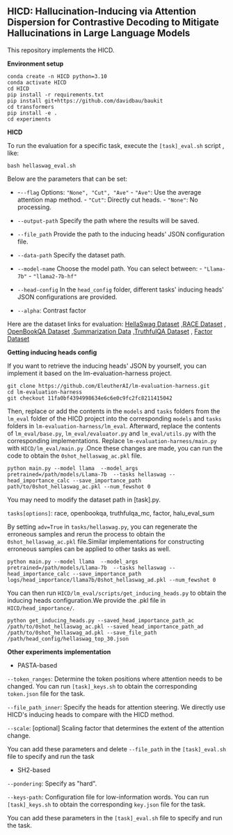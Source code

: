 ## HICD: Hallucination-Inducing via Attention Dispersion for Contrastive Decoding to Mitigate Hallucinations in Large Language Models

This repository implements the HICD.

**Environment setup**

```
conda create -n HICD python=3.10
conda activate HICD
cd HICD
pip install -r requirements.txt 
pip install git+https://github.com/davidbau/baukit
cd transformers
pip install -e .
cd experiments
```

**HICD**

To run the evaluation for a specific task, execute the `[task]_eval.sh` script , like:

```
bash hellaswag_eval.sh
```

Below are the parameters that can be set:

* -`--flag`    Options: `"None", "Cut", "Ave"`      - `"Ave"`: Use the average attention map method.    - `"Cut"`: Directly cut heads.    - `"None"`: No processing. 

- `--output-path`    Specify the path where the results will be saved.
- `--file_path`    Provide the path to the inducing heads' JSON configuration file.

- `--data-path`    Specify the dataset path. 
- `--model-name`    Choose the model path. You can select between:  - `"Llama-7b"`  - `"llama2-7b-hf"` 
- `--head-config`    In the `head_config` folder, different tasks' inducing heads' JSON configurations are provided.
- `--alpha`: Contrast factor

Here are the dataset links for evaluation:  [HellaSwag Dataset](https://huggingface.co/datasets/Rowan/hellaswag) ,[RACE Dataset](https://huggingface.co/datasets/ehovy/race) , [OpenBookQA Dataset](https://huggingface.co/datasets/allenai/openbookqa) ,[Summarization Data](https://github.com/RUCAIBox/HaluEval/blob/main/data/summarization_data.json) ,[TruthfulQA Dataset](https://huggingface.co/datasets/truthfulqa/truthful_qa/viewer/multiple_choice) , [Factor Dataset](https://github.com/AI21Labs/factor/tree/main/data)

**Getting inducing heads config**

If you want to retrieve the inducing heads' JSON by yourself, you can implement it based on the lm-evaluation-harness project.

```
git clone https://github.com/EleutherAI/lm-evaluation-harness.git
cd lm-evaluation-harness
git checkout 11fa0bf4394998634e6c6e0c9fc2fc8211415042
```

Then, replace or add the contents in the `models` and `tasks` folders from the `lm_eval` folder of the HICD project into the corresponding `models` and `tasks` folders in `lm-evaluation-harness/lm_eval`. Afterward, replace the contents of `lm_eval/base.py`, `lm_eval/evaluator.py` and `lm_eval/utils.py` with the corresponding implementations. Replace `lm-evaluation-harness/main.py` with `HICD/lm_eval/main.py`  .Once these changes are made, you can run the code to obtain the `0shot_hellaswag_ac.pkl` file.

```
python main.py --model llama  --model_args pretrained=/path/models/Llama-7b  --tasks hellaswag --head_importance_calc --save_importance_path path/to/0shot_hellaswag_ac.pkl --num_fewshot 0
```

You may need to modify the dataset path in [task].py.

`tasks[options]`: race, openbookqa, truthfulqa_mc, factor, halu_eval_sum

By setting `adv=True` in `tasks/hellaswag.py`, you can regenerate the erroneous samples and rerun the process to obtain the `0shot_hellaswag_ac.pkl` file.Similar implementations for constructing erroneous samples can be applied to other tasks as well.

```
python main.py --model llama  --model_args pretrained=/path/models/Llama-7b  --tasks hellaswag --head_importance_calc --save_importance_path logs/head_importance/llama7b/0shot_hellaswag_ad.pkl --num_fewshot 0
```

You can then run `HICD/lm_eval/scripts/get_inducing_heads.py` to obtain the inducing heads configuration.We provide the .pkl  file in `HICD/head_importance/`.

```
python get_inducing_heads.py --saved_head_importance_path_ac /path/to/0shot_hellaswag_ac.pkl --saved_head_importance_path_ad /path/to/0shot_hellaswag_ad.pkl --save_file_path /path/head_config/hellaswag_top_30.json
```

**Other experiments implementation**

* PASTA-based

`--token_ranges`: Determine the token positions where attention needs to be changed. You can run `[task]_keys.sh` to obtain the corresponding `token.json` file for the task.

 `--file_path_inner`: Specify the heads for attention steering. We directly use HICD's inducing heads to compare with the HICD method.

`--scale`: [optional] Scaling factor that determines the extent of the attention change. 

You can add these parameters and delete `--file_path`  in the `[task]_eval.sh` file to specify and run the task

* SH2-based

 `--pondering`: Specify as "hard". 

 `--keys-path`: Configuration file for low-information words. You can run `[task]_keys.sh` to obtain the corresponding `key.json` file for the task.

You can add these parameters in the `[task]_eval.sh` file to specify and run the task.







